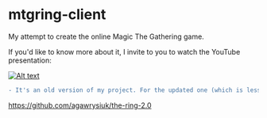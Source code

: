# mtgring-client
My attempt to create the online Magic The Gathering game.

If you'd like to know more about it, I invite to you to watch the YouTube presentation:

[![Alt text](https://img.youtube.com/vi/QputlZwwlNM/2.jpg)](https://www.youtube.com/watch?v=QputlZwwlNM)

```diff
- It's an old version of my project. For the updated one (which is less of a coding mess) please visit:
```

 https://github.com/agawrysiuk/the-ring-2.0
